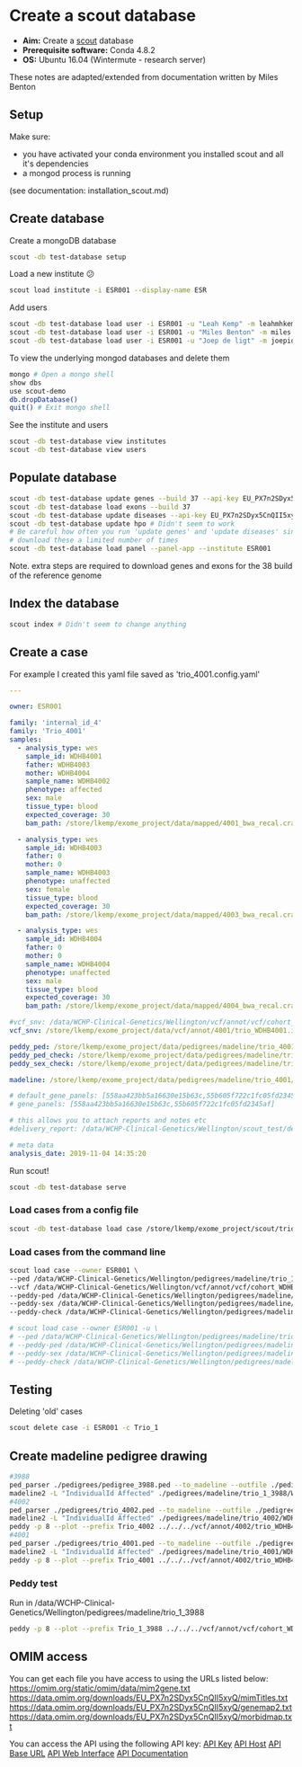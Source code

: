 # Create a scout database

- **Aim:** Create a [scout](http://www.clinicalgenomics.se/scout/) database
- **Prerequisite software:** Conda 4.8.2
- **OS:** Ubuntu 16.04 (Wintermute - research server)

These notes are adapted/extended from documentation written by Miles Benton

## Setup

Make sure:

- you have activated your conda environment you installed scout and all it's dependencies
- a mongod process is running

(see documentation: installation_scout.md)

## Create database

Create a mongoDB database

```bash
scout -db test-database setup
```

Load a new institute :confused:

```bash
scout load institute -i ESR001 --display-name ESR
```

Add users

```bash
scout -db test-database load user -i ESR001 -u "Leah Kemp" -m leahmhkemp@gmail.com --admin
scout -db test-database load user -i ESR001 -u "Miles Benton" -m miles.benton84@gmail.com --admin
scout -db test-database load user -i ESR001 -u "Joep de ligt" -m joepio@gmail.com --admin
```

To view the underlying mongod databases and delete them

```bash
mongo # Open a mongo shell
show dbs
use scout-demo
db.dropDatabase()
quit() # Exit mongo shell
```

See the institute and users

```bash
scout -db test-database view institutes
scout -db test-database view users
```

## Populate database

```bash
scout -db test-database update genes --build 37 --api-key EU_PX7n2SDyx5CnQII5xyQ
scout -db test-database load exons --build 37
scout -db test-database update diseases --api-key EU_PX7n2SDyx5CnQII5xyQ
scout -db test-database update hpo # Didn't seem to work
# Be careful how often you run 'update genes' and 'update diseases' since you can only 
# download these a limited number of times
scout -db test-database load panel --panel-app --institute ESR001
```

Note. extra steps are required to download genes and exons for the 38 build of the reference genome

## Index the database

```bash
scout index # Didn't seem to change anything
```

## Create a case

For example I created this yaml file saved as 'trio_4001.config.yaml'

```yaml
---

owner: ESR001

family: 'internal_id_4'
family: 'Trio_4001'
samples:
  - analysis_type: wes
    sample_id: WDHB4001
    father: WDHB4003
    mother: WDHB4004
    sample_name: WDHB4002
    phenotype: affected
    sex: male
    tissue_type: blood
    expected_coverage: 30
    bam_path: /store/lkemp/exome_project/data/mapped/4001_bwa_recal.cram

  - analysis_type: wes
    sample_id: WDHB4003
    father: 0
    mother: 0
    sample_name: WDHB4003
    phenotype: unaffected
    sex: female
    tissue_type: blood
    expected_coverage: 30
    bam_path: /store/lkemp/exome_project/data/mapped/4003_bwa_recal.cram

  - analysis_type: wes
    sample_id: WDHB4004
    father: 0
    mother: 0
    sample_name: WDHB4004
    phenotype: unaffected
    sex: male
    tissue_type: blood
    expected_coverage: 30
    bam_path: /store/lkemp/exome_project/data/mapped/4004_bwa_recal.cram

#vcf_snv: /data/WCHP-Clinical-Genetics/Wellington/vcf/annot/vcf/cohort_WDHB3988.inherit.filtered.recalibrated_dbNSFP_VEP_clean.vcf.gz
vcf_snv: /store/lkemp/exome_project/data/vcf/annot/4001/trio_WDHB4001.inherit.annot.filtered.recalibrated.clean.dbnsfp.VEP.mod.probandfilter.CADD.vcf

peddy_ped: /store/lkemp/exome_project/data/pedigrees/madeline/trio_4001/Trio_4001.peddy.ped
peddy_ped_check: /store/lkemp/exome_project/data/pedigrees/madeline/trio_4001/Trio_4001.ped_check.csv
peddy_sex_check: /store/lkemp/exome_project/data/pedigrees/madeline/trio_4001/Trio_4001.sex_check.csv

madeline: /store/lkemp/exome_project/data/pedigrees/madeline/trio_4001/Trio_4001_pedigree.xml

# default_gene_panels: [558aa423bb5a16630e15b63c,55b605f722c1fc05fd2345af]
# gene_panels: [558aa423bb5a16630e15b63c,55b605f722c1fc05fd2345af]

# this allows you to attach reports and notes etc
#delivery_report: /data/WCHP-Clinical-Genetics/Wellington/scout_test/delivery_report.html

# meta data
analysis_date: 2019-11-04 14:35:20
```

Run scout!

```bash
scout -db test-database serve
```

### Load cases from a config file

```bash
scout -db test-database load case /store/lkemp/exome_project/scout/trio_4001.config.yaml
```

### Load cases from the command line

```bash
scout load case --owner ESR001 \
--ped /data/WCHP-Clinical-Genetics/Wellington/pedigrees/madeline/trio_1_3988/pedigree_3988_tab.ped \
--vcf /data/WCHP-Clinical-Genetics/Wellington/vcf/annot/vcf/cohort_WDHB3988.inherit.filtered.recalibrated_dbNSFP_VEP_clean.vcf.gz \
--peddy-ped /data/WCHP-Clinical-Genetics/Wellington/pedigrees/madeline/trio_1_3988/Trio_1_3988.peddy.ped \
--peddy-sex /data/WCHP-Clinical-Genetics/Wellington/pedigrees/madeline/trio_1_3988/Trio_1_3988.sex_check.csv \
--peddy-check /data/WCHP-Clinical-Genetics/Wellington/pedigrees/madeline/trio_1_3988/Trio_1_3988.ped_check.csv

# scout load case --owner ESR001 -u \
# --ped /data/WCHP-Clinical-Genetics/Wellington/pedigrees/madeline/trio_1_3988/pedigree_3988_tab.ped \
# --peddy-ped /data/WCHP-Clinical-Genetics/Wellington/pedigrees/madeline/trio_1_3988/Trio_1_3988.peddy.ped \
# --peddy-sex /data/WCHP-Clinical-Genetics/Wellington/pedigrees/madeline/trio_1_3988/Trio_1_3988.sex_check.csv \
# --peddy-check /data/WCHP-Clinical-Genetics/Wellington/pedigrees/madeline/trio_1_3988/Trio_1_3988.ped_check.csv
```

## Testing

Deleting 'old' cases

```bash
scout delete case -i ESR001 -c Trio_1
```

## Create madeline pedigree drawing  

```bash
#3988
ped_parser ./pedigrees/pedigree_3988.ped --to_madeline --outfile ./pedigrees/madeline/trio_1_3988/WDHB_trio1_3988.ped.data
madeline2 -L "IndividualId Affected" ./pedigrees/madeline/trio_1_3988/WDHB_trio1_3988.ped.data --outputext xml --color
#4002
ped_parser ./pedigrees/trio_4002.ped --to_madeline --outfile ./pedigrees/madeline/trio_4002/WDHB_trio_4002.ped.data
madeline2 -L "IndividualId Affected" ./pedigrees/madeline/trio_4002/WDHB_trio_4002.ped.data --outputext xml --color
peddy -p 8 --plot --prefix Trio_4002 ../../../vcf/annot/4002/trio_WDHB4002.inherit.annot.filtered.recalibrated.clean.vcf.gz ./trio_4002_tab.ped
#4001
ped_parser ./pedigrees/trio_4001.ped --to_madeline --outfile ./pedigrees/madeline/trio_4001/WDHB_trio_4001.ped.data
madeline2 -L "IndividualId Affected" ./pedigrees/madeline/trio_4001/WDHB_trio_4001.ped.data --outputext xml --color
peddy -p 8 --plot --prefix Trio_4001 ../../../vcf/annot/4002/trio_WDHB4001.inherit.annot.filtered.recalibrated.clean.vcf.gz ./trio_4001_tab.ped
```

### Peddy test

Run in /data/WCHP-Clinical-Genetics/Wellington/pedigrees/madeline/trio_1_3988

```bash
peddy -p 8 --plot --prefix Trio_1_3988 ../../../vcf/annot/vcf/cohort_WDHB3988.inherit.filtered.recalibrated_dbNSFP_VEP_clean.vcf.gz ./pedigree_3988_tab.ped
```

## OMIM access

You can get each file you have access to using the URLs listed below:
https://omim.org/static/omim/data/mim2gene.txt
https://data.omim.org/downloads/EU_PX7n2SDyx5CnQII5xyQ/mimTitles.txt
https://data.omim.org/downloads/EU_PX7n2SDyx5CnQII5xyQ/genemap2.txt
https://data.omim.org/downloads/EU_PX7n2SDyx5CnQII5xyQ/morbidmap.txt

You can access the API using the following API key:
[API Key](EU_PX7n2SDyx5CnQII5xyQ)
[API Host](api.omim.org)
[API Base URL](https://api.omim.org/api)
[API Web Interface](https://api.omim.org/api/html/index.html)
[API Documentation](https://omim.org/help/api(scout_env))